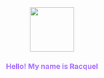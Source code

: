<div id="header" align="center">
  <img src="https://media.giphy.com/media/13RNlgVcGa3sbu/giphy.gif" width="100"/>
  <h3 style="color:#A66CFF;"> Hello! My name is Racquel </h3>
</div>
